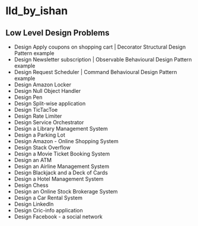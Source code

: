 # lld_by_ishan

## Low Level Design Problems

- Design Apply coupons on shopping cart | Decorator Structural Design Pattern example
- Design Newsletter subscription | Observable Behavioural Design Pattern example
- Design Request Scheduler | Command Behavioural Design Pattern example
- Design Amazon Locker
- Design Null Object Handler
- Design Pen
- Design Split-wise application
- Design TicTacToe
- Design Rate Limiter
- Design Service Orchestrator
- Design a Library Management System
- Design a Parking Lot
- Design Amazon - Online Shopping System
- Design Stack Overflow
- Design a Movie Ticket Booking System
- Design an ATM
- Design an Airline Management System
- Design Blackjack and a Deck of Cards
- Design a Hotel Management System
- Design Chess
- Design an Online Stock Brokerage System
- Design a Car Rental System
- Design LinkedIn
- Design Cric-info application
- Design Facebook - a social network
